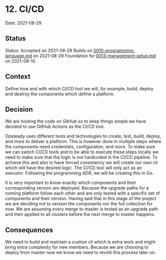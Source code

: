 # 12. CI/CD

Date: 2021-08-29

## Status

Status: Accepted on 2021-08-29
Builds on [0010-programming-language.md](0010-programming-language.md) on 2021-08-29
Foundation for [0013-management-setup.md](0013-management-setup.md) on 2021-09-10

## Context

Define how and with which CI/CD tool we will, for example, build, deploy and destroy the components which define a platform.

## Decision

We are hosting the code on GitHub so to keep things simple we have decided to use GitHub Actions as the CI/CD tool.

Opsteady uses different tools and technologies to create, test, build, deploy, and more to deliver a platform. This is however done in multiple steps where the components need credentials, configuration, and more. To make sure we can switch CI/CD tools and to be able to execute these steps locally we need to make sure that the logic is not hardcoded in the CI/CD pipeline. To achieve this and also to have forced consistency we will create our own cli which will have the desired logic. The CI/CD tool will only act as an executor. Following the programming ADR, we will be creating this in Go.

It is very important to know exactly which components and their corresponding version are deployed. Because the upgrade paths for a running platform follow each other and are only tested with a specific set of components and their version. Having said that in this stage of the project we are deciding not to version the components nor the full collection for now. We are assuming every merge to master is tested as an upgrade path and then applied to all clusters before the next merge to master happens.

## Consequences

We need to build and maintain a custom cli which is extra work and might bring extra complexity for new members. Because we are choosing to deploy from master now we know we need to revisit this process later on.
